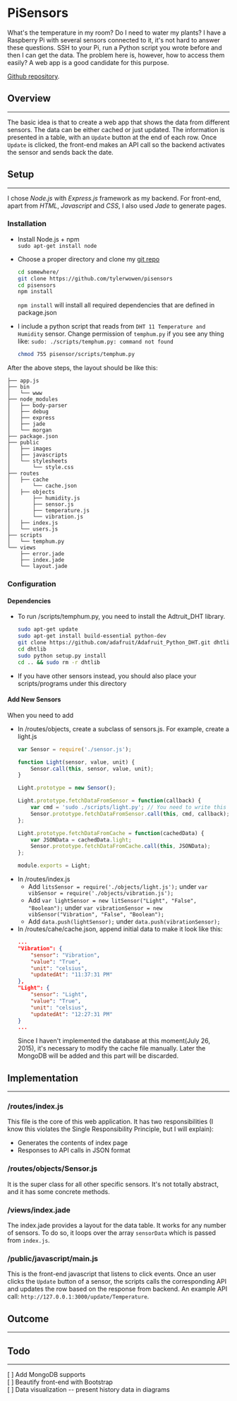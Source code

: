 ---
---

PiSensors
=========
What's the temperature in my room? Do I need to water my plants? I have a Raspberry Pi with several sensors connected to it, it's not hard to answer these questions. SSH to your Pi, run a Python script you wrote before and then I can get the data. The problem here is, however, how to access them easily? A web app is a good candidate for this purpose.

[Github repository](https://github.com/tylerwowen/pisensors).

## Overview
----------
The basic idea is that to create a web app that shows the data from different sensors. The data can be either cached or just updated. The information is presented in a table, with an `Update` button at the end of each row. Once `Update` is clicked, the front-end makes an API call so the backend activates the sensor and sends back the date.

## Setup
--------
I chose *Node.js* with *Express.js* framework as my backend. For front-end, apart from *HTML*, *Javascript* and *CSS*, I also used *Jade* to generate pages.

### Installation
  * Install Node.js + npm  
  `sudo apt-get install node`
  * Choose a proper directory and clone my [git repo](https://github.com/tylerwowen/pisensors)
    ```sh
    cd somewhere/
    git clone https://github.com/tylerwowen/pisensors
    cd pisensors
    npm install
    ```

    `npm install` will install all required dependencies that are defined in package.json

  * I include a python script that reads from `DHT 11 Temperature and Humidity` sensor. Change permission of `temphum.py` if you see any thing like: `sudo: ./scripts/temphum.py: command not found`
    ```sh
    chmod 755 pisensor/scripts/temphum.py
    ```  

After the above steps, the layout should be like this:
```
├── app.js
├── bin
│   └── www
├── node_modules
│   ├── body-parser
│   ├── debug
│   ├── express
│   ├── jade
│   └── morgan
├── package.json
├── public
│   ├── images
│   ├── javascripts
│   └── stylesheets
│       └── style.css
├── routes
│   ├── cache
│       └── cache.json
│   ├── objects
│       ├── humidity.js
│       ├── sensor.js
│       ├── temperature.js
│       └── vibration.js
│   ├── index.js
│   └── users.js
├── scripts
│   └── temphum.py
└── views
    ├── error.jade
    ├── index.jade
    └── layout.jade
```
### Configuration

#### Dependencies
  * To run /scripts/temphum.py, you need to install the Adtruit_DHT library.
    ```bash
    sudo apt-get update
    sudo apt-get install build-essential python-dev
    git clone https://github.com/adafruit/Adafruit_Python_DHT.git dhtlib
    cd dhtlib
    sudo python setup.py install
    cd .. && sudo rm -r dhtlib
    ```
  * If you have other sensors instead, you should also place your scripts/programs under this directory

#### Add New Sensors
When you need to add
  * In /routes/objects, create a subclass of sensors.js. For example, create a light.js
    ```javascript
    var Sensor = require('./sensor.js');

    function Light(sensor, value, unit) {
        Sensor.call(this, sensor, value, unit);
    }

    Light.prototype = new Sensor();

    Light.prototype.fetchDataFromSensor = function(callback) {
        var cmd = 'sudo ./scripts/light.py'; // You need to write this script
        Sensor.prototype.fetchDataFromSensor.call(this, cmd, callback);
    };

    Light.prototype.fetchDataFromCache = function(cachedData) {
        var JSONData = cachedData.light;
        Sensor.prototype.fetchDataFromCache.call(this, JSONData);
    };

    module.exports = Light;
    ```
  * In /routes/index.js
    * Add `litsSensor = require('./objects/light.js');` under `var vibSensor = require('./objects/vibration.js');`
    * Add `var lightSensor = new litSensor("Light", "False", "Boolean");` under `var vibrationSensor = new vibSensor("Vibration", "False", "Boolean");`
    * Add `data.push(lightSensor);` under `data.push(vibrationSensor);`
  * In /routes/cahe/cache.json, append initial data to make it look like this:
    ```json
    ...
    "Vibration": {
        "sensor": "Vibration",
        "value": "True",
        "unit": "celsius",
        "updatedAt": "11:37:31 PM"
    },
    "Light": {
        "sensor": "Light",
        "value": "True",
        "unit": "celsius",
        "updatedAt": "12:27:31 PM"
    }
    ...
    ```
    Since I haven't implemented the database at this moment(July 26, 2015), it's necessary to modify the cache file manually. Later the MongoDB will be added and this part will be discarded.

## Implementation
------------------
### /routes/index.js
This file is the core of this web application. It has two responsibilities (I know this violates the Single Responsibility Principle, but I will explain):
  * Generates the contents of index page
  * Responses to API calls in JSON format

### /routes/objects/Sensor.js
It is the super class for all other specific sensors. It's not totally abstract, and it has some concrete methods.

### /views/index.jade
The index.jade provides a layout for the data table. It works for any number of sensors. To do so, it loops over the array `sensorData` which is passed from `index.js`.  
### /public/javascript/main.js
This is the front-end javascript that listens to click events. Once an user clicks the `Update` button of a sensor, the scripts calls the corresponding API and updates the row based on the response from backend. An example API call: `http://127.0.0.1:3000/update/Temperature`.

## Outcome
----------
## Todo
-------
[ ] Add MongoDB supports  
[ ] Beautify front-end with Bootstrap  
[ ] Data visualization -- present history data in diagrams
